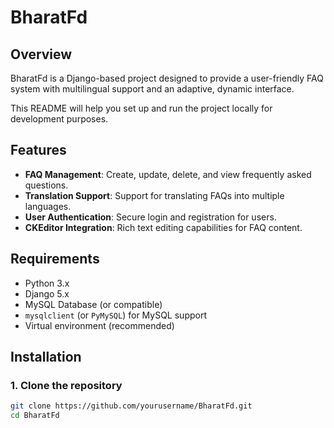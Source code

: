 # BharatFd

## Overview

BharatFd is a Django-based project designed to provide a user-friendly FAQ system with multilingual support and an adaptive, dynamic interface.

This README will help you set up and run the project locally for development purposes.

## Features

- **FAQ Management**: Create, update, delete, and view frequently asked questions.
- **Translation Support**: Support for translating FAQs into multiple languages.
- **User Authentication**: Secure login and registration for users.
- **CKEditor Integration**: Rich text editing capabilities for FAQ content.

## Requirements

- Python 3.x
- Django 5.x
- MySQL Database (or compatible)
- `mysqlclient` (or `PyMySQL`) for MySQL support
- Virtual environment (recommended)

## Installation

### 1. Clone the repository

```bash
git clone https://github.com/yourusername/BharatFd.git
cd BharatFd
